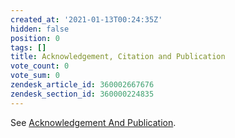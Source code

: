 ```yaml
---
created_at: '2021-01-13T00:24:35Z'
hidden: false
position: 0
tags: []
title: Acknowledgement, Citation and Publication
vote_count: 0
vote_sum: 0
zendesk_article_id: 360002667676
zendesk_section_id: 360000224835
---
```


See [Acknowledgement And Publication](https://www.nesi.org.nz/services/high-performance-computing/guidelines/acknowledgement-and-publication).
